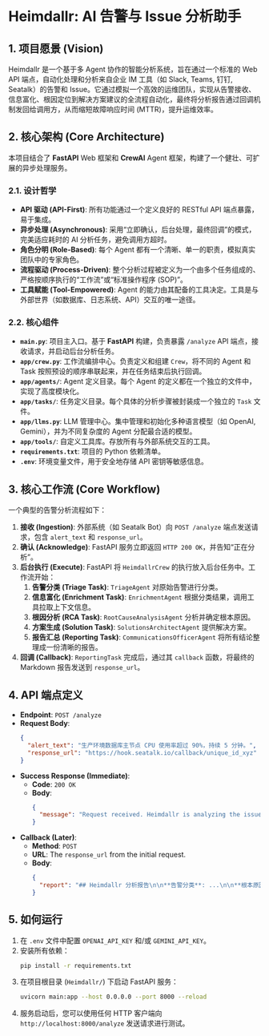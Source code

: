 # Heimdallr: AI 告警与 Issue 分析助手

## 1. 项目愿景 (Vision)

Heimdallr 是一个基于多 Agent 协作的智能分析系统，旨在通过一个标准的 Web API 端点，自动化处理和分析来自企业 IM 工具（如 Slack, Teams, 钉钉, Seatalk）的告警和 Issue。它通过模拟一个高效的运维团队，实现从告警接收、信息富化、根因定位到解决方案建议的全流程自动化，最终将分析报告通过回调机制发回给调用方，从而缩短故障响应时间 (MTTR)，提升运维效率。

## 2. 核心架构 (Core Architecture)

本项目结合了 **FastAPI** Web 框架和 **CrewAI** Agent 框架，构建了一个健壮、可扩展的异步处理服务。

### 2.1. 设计哲学

- **API 驱动 (API-First)**: 所有功能通过一个定义良好的 RESTful API 端点暴露，易于集成。
- **异步处理 (Asynchronous)**: 采用“立即确认，后台处理，最终回调”的模式，完美适应耗时的 AI 分析任务，避免调用方超时。
- **角色分明 (Role-Based)**: 每个 Agent 都有一个清晰、单一的职责，模拟真实团队中的专家角色。
- **流程驱动 (Process-Driven)**: 整个分析过程被定义为一个由多个任务组成的、严格按顺序执行的“工作流”或“标准操作程序 (SOP)”。
- **工具赋能 (Tool-Empowered)**: Agent 的能力由其配备的工具决定。工具是与外部世界（如数据库、日志系统、API）交互的唯一途径。

### 2.2. 核心组件

- **`main.py`**: 项目主入口。基于 **FastAPI** 构建，负责暴露 `/analyze` API 端点，接收请求，并启动后台分析任务。
- **`app/crew.py`**: 工作流编排中心。负责定义和组建 `Crew`，将不同的 Agent 和 Task 按照预设的顺序串联起来，并在任务结束后执行回调。
- **`app/agents/`**: Agent 定义目录。每个 Agent 的定义都在一个独立的文件中，实现了高度模块化。
- **`app/tasks/`**: 任务定义目录。每个具体的分析步骤被封装成一个独立的 `Task` 文件。
- **`app/llms.py`**: LLM 管理中心。集中管理和初始化多种语言模型（如 OpenAI, Gemini），并为不同复杂度的 Agent 分配最合适的模型。
- **`app/tools/`**: 自定义工具库。存放所有与外部系统交互的工具。
- **`requirements.txt`**: 项目的 Python 依赖清单。
- **`.env`**: 环境变量文件，用于安全地存储 API 密钥等敏感信息。

## 3. 核心工作流 (Core Workflow)

一个典型的告警分析流程如下：

1.  **接收 (Ingestion)**: 外部系统（如 Seatalk Bot）向 `POST /analyze` 端点发送请求，包含 `alert_text` 和 `response_url`。
2.  **确认 (Acknowledge)**: FastAPI 服务立即返回 `HTTP 200 OK`，并告知“正在分析”。
3.  **后台执行 (Execute)**: FastAPI 将 `HeimdallrCrew` 的执行放入后台任务中。工作流开始：
    1.  **告警分类 (Triage Task)**: `TriageAgent` 对原始告警进行分类。
    2.  **信息富化 (Enrichment Task)**: `EnrichmentAgent` 根据分类结果，调用工具拉取上下文信息。
    3.  **根因分析 (RCA Task)**: `RootCauseAnalysisAgent` 分析并确定根本原因。
    4.  **方案生成 (Solution Task)**: `SolutionsArchitectAgent` 提供解决方案。
    5.  **报告汇总 (Reporting Task)**: `CommunicationsOfficerAgent` 将所有结论整理成一份清晰的报告。
4.  **回调 (Callback)**: `ReportingTask` 完成后，通过其 `callback` 函数，将最终的 Markdown 报告发送到 `response_url`。

## 4. API 端点定义

- **Endpoint**: `POST /analyze`
- **Request Body**:
  ```json
  {
    "alert_text": "生产环境数据库主节点 CPU 使用率超过 90%，持续 5 分钟。",
    "response_url": "https://hook.seatalk.io/callback/unique_id_xyz"
  }
  ```
- **Success Response (Immediate)**:
  - **Code**: `200 OK`
  - **Body**:
    ```json
    {
      "message": "Request received. Heimdallr is analyzing the issue..."
    }
    ```
- **Callback (Later)**:
  - **Method**: `POST`
  - **URL**: The `response_url` from the initial request.
  - **Body**:
    ```json
    {
      "report": "## Heimdallr 分析报告\n\n**告警分类**: ...\n\n**根本原因**: ...\n\n**建议方案**: ..."
    }
    ```

## 5. 如何运行

1.  在 `.env` 文件中配置 `OPENAI_API_KEY` 和/或 `GEMINI_API_KEY`。
2.  安装所有依赖：
    ```bash
    pip install -r requirements.txt
    ```
3.  在项目根目录 (`Heimdallr/`) 下启动 FastAPI 服务：
    ```bash
    uvicorn main:app --host 0.0.0.0 --port 8000 --reload
    ```
4.  服务启动后，您可以使用任何 HTTP 客户端向 `http://localhost:8000/analyze` 发送请求进行测试。